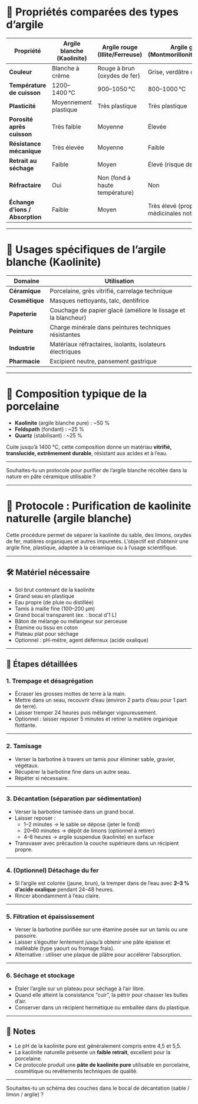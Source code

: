 # 🧪 Propriétés comparées des types d’argile

| Propriété                       | Argile blanche (Kaolinite) | Argile rouge (Illite/Ferreuse) | Argile grise (Montmorillonite/Smectite)      |
|---------------------------------|----------------------------|--------------------------------|----------------------------------------------|
| **Couleur**                     | Blanche à crème            | Rouge à brun (oxydes de fer)   | Grise, verdâtre ou bleutée                   |
| **Température de cuisson**      | 1200–1400 °C               | 900–1050 °C                    | 800–1000 °C                                  |
| **Plasticité**                  | Moyennement plastique      | Très plastique                 | Très plastique                               |
| **Porosité après cuisson**      | Très faible                | Moyenne                        | Élevée                                       |
| **Résistance mécanique**        | Très élevée                | Moyenne                        | Faible                                       |
| **Retrait au séchage**          | Faible                     | Moyen                          | Élevé (risque de fissuration)                |
| **Réfractaire**                 | Oui                        | Non (fond à haute température) | Non                                          |
| **Échange d’ions / Absorption** | Faible                     | Moyen                          | Très élevé (propriétés médicinales notables) |

---

# 🔧 Usages spécifiques de l’argile blanche (Kaolinite)

| Domaine        | Utilisation                                                    |
|----------------|----------------------------------------------------------------|
| **Céramique**  | Porcelaine, grès vitrifié, carrelage technique                 |
| **Cosmétique** | Masques nettoyants, talc, dentifrice                           |
| **Papeterie**  | Couchage de papier glacé (améliore le lissage et la blancheur) |
| **Peinture**   | Charge minérale dans peintures techniques résistantes          |
| **Industrie**  | Matériaux réfractaires, isolants, isolateurs électriques       |
| **Pharmacie**  | Excipient neutre, pansement gastrique                          |

---

# 🏺 Composition typique de la porcelaine

- **Kaolinite** (argile blanche pure) : ~50 %
- **Feldspath** (fondant) : ~25 %
- **Quartz** (stabilisant) : ~25 %

Cuite jusqu’à 1400 °C, cette composition donne un matériau **vitrifié, translucide, extrêmement durable**, résistant aux
acides et à l’eau.

---

Souhaites-tu un protocole pour purifier de l’argile blanche récoltée dans la nature en pâte céramique utilisable ?

---

# 🧪 Protocole : Purification de kaolinite naturelle (argile blanche)

Cette procédure permet de séparer la kaolinite du sable, des limons, oxydes de fer, matières organiques et autres
impuretés. L’objectif est d’obtenir une argile fine, plastique, adaptée à la céramique ou à l’usage scientifique.

---

## 🛠️ Matériel nécessaire

- Sol brut contenant de la kaolinite
- Grand seau en plastique
- Eau propre (de pluie ou distillée)
- Tamis à maille fine (100–200 µm)
- Grand bocal transparent (ex. : bocal d’1 L)
- Bâton de mélange ou mélangeur sur perceuse
- Étamine ou tissu en coton
- Plateau plat pour séchage
- Optionnel : pH-mètre, agent déferreux (acide oxalique)

---

## 🔬 Étapes détaillées

### 1. **Trempage et désagrégation**

- Écraser les grosses mottes de terre à la main.
- Mettre dans un seau, recouvrir d’eau (environ 2 parts d’eau pour 1 part de terre).
- Laisser tremper 24 heures puis mélanger vigoureusement.
- Optionnel : laisser reposer 5 minutes et retirer la matière organique flottante.

---

### 2. **Tamisage**

- Verser la barbotine à travers un tamis pour éliminer sable, gravier, végétaux.
- Récupérer la barbotine fine dans un autre seau.
- Répéter si nécessaire.

---

### 3. **Décantation (séparation par sédimentation)**

- Verser la barbotine tamisée dans un grand bocal.
- Laisser reposer :
    - 1–2 minutes → le sable se dépose (jeter le fond)
    - 20–60 minutes → dépôt de limons (optionnel à retirer)
    - 4–8 heures → argile suspendue (kaolinite) en surface
- Transvaser avec précaution la couche supérieure dans un récipient propre.

---

### 4. **(Optionnel) Détachage du fer**

- Si l’argile est colorée (jaune, brun), la tremper dans de l’eau avec **2–3 % d’acide oxalique** pendant 24–48 heures.
- Rincer abondamment à l’eau claire.

---

### 5. **Filtration et épaississement**

- Verser la barbotine purifiée sur une étamine posée sur un tamis ou une passoire.
- Laisser s’égoutter lentement jusqu’à obtenir une pâte épaisse et malléable (type yaourt ou fromage frais).
- Alternative : utiliser une plaque de plâtre pour accélérer l’absorption.

---

### 6. **Séchage et stockage**

- Étaler l’argile sur un plateau pour séchage à l’air libre.
- Quand elle atteint la consistance “cuir”, la pétrir pour chasser les bulles d’air.
- Conserver dans un récipient hermétique ou emballée dans du plastique.

---

## 🧾 Notes

- Le pH de la kaolinite pure est généralement compris entre 4,5 et 5,5.
- La kaolinite naturelle présente un **faible retrait**, excellent pour la porcelaine.
- Ce protocole produit une **pâte de kaolinite pure** utilisable en porcelaine, cosmétique ou revêtements techniques de
  qualité.

---

Souhaites-tu un schéma des couches dans le bocal de décantation (sable / limon / argile) ?
